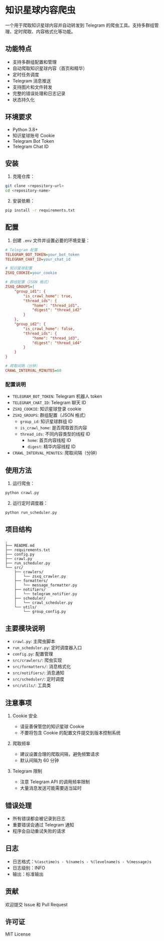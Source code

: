 # 知识星球内容爬虫

一个用于爬取知识星球内容并自动转发到 Telegram 的爬虫工具。支持多群组管理、定时爬取、内容格式化等功能。

## 功能特点

- 支持多群组配置和管理
- 自动爬取知识星球内容（首页和精华）
- 定时任务调度
- Telegram 消息推送
- 支持图片和文件转发
- 完整的错误处理和日志记录
- 状态持久化

## 环境要求

- Python 3.8+
- 知识星球账号 Cookie
- Telegram Bot Token
- Telegram Chat ID

## 安装

1. 克隆仓库：
```bash
git clone <repository-url>
cd <repository-name>
```

2. 安装依赖：
```bash
pip install -r requirements.txt
```

## 配置

1. 创建 `.env` 文件并设置必要的环境变量：

```ini
# Telegram 配置
TELEGRAM_BOT_TOKEN=your_bot_token
TELEGRAM_CHAT_ID=your_chat_id

# 知识星球配置
ZSXQ_COOKIE=your_cookie

# 群组配置（JSON 格式）
ZSXQ_GROUPS={
    "group_id1": {
        "is_crawl_home": true,
        "thread_ids": {
            "home": "thread_id1",
            "digest": "thread_id2"
        }
    },
    "group_id2": {
        "is_crawl_home": false,
        "thread_ids": {
            "home": "thread_id3",
            "digest": "thread_id4"
        }
    }
}

# 爬取间隔（分钟）
CRAWL_INTERVAL_MINUTES=60
```

### 配置说明

- `TELEGRAM_BOT_TOKEN`: Telegram 机器人 token
- `TELEGRAM_CHAT_ID`: Telegram 聊天 ID
- `ZSXQ_COOKIE`: 知识星球登录 cookie
- `ZSXQ_GROUPS`: 群组配置（JSON 格式）
  - `group_id`: 知识星球群组 ID
  - `is_crawl_home`: 是否爬取首页内容
  - `thread_ids`: 不同内容类型的线程 ID
    - `home`: 首页内容线程 ID
    - `digest`: 精华内容线程 ID
- `CRAWL_INTERVAL_MINUTES`: 爬取间隔（分钟）

## 使用方法

1. 运行爬虫：
```bash
python crawl.py
```

2. 运行定时调度器：
```bash
python run_scheduler.py
```

## 项目结构

```
.
├── README.md
├── requirements.txt
├── config.py
├── crawl.py
├── run_scheduler.py
└── src/
    ├── crawlers/
    │   └── zsxq_crawler.py
    ├── formatters/
    │   └── message_formatter.py
    ├── notifiers/
    │   └── telegram_notifier.py
    ├── scheduler/
    │   └── crawl_scheduler.py
    └── utils/
        └── group_config.py
```

## 主要模块说明

- `crawl.py`: 主爬虫脚本
- `run_scheduler.py`: 定时调度器入口
- `config.py`: 配置管理
- `src/crawlers/`: 爬虫实现
- `src/formatters/`: 消息格式化
- `src/notifiers/`: 消息通知
- `src/scheduler/`: 定时调度
- `src/utils/`: 工具类

## 注意事项

1. Cookie 安全
   - 请妥善保管您的知识星球 Cookie
   - 不要将包含 Cookie 的配置文件提交到版本控制系统

2. 爬取频率
   - 建议设置合理的爬取间隔，避免频繁请求
   - 默认间隔为 60 分钟

3. Telegram 限制
   - 注意 Telegram API 的调用频率限制
   - 大量消息发送可能需要适当延时

## 错误处理

- 所有错误都会被记录到日志
- 重要错误会通过 Telegram 通知
- 程序会自动重试失败的请求

## 日志

- 日志格式：`%(asctime)s - %(name)s - %(levelname)s - %(message)s`
- 日志级别：INFO
- 输出：标准输出

## 贡献

欢迎提交 Issue 和 Pull Request

## 许可证

MIT License 